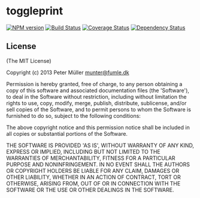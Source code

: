 toggleprint
===========

[![NPM version](https://badge.fury.io/js/toggleprint.png)](http://badge.fury.io/js/toggleprint)
[![Build Status](https://travis-ci.org/Munter/toggleprint.png?branch=master)](https://travis-ci.org/Munter/toggleprint)
[![Coverage Status](https://coveralls.io/repos/Munter/toggleprint/badge.png?branch=master)](https://coveralls.io/r/Munter/toggleprint?branch=master)
[![Dependency Status](https://david-dm.org/Munter/toggleprint.png)](https://david-dm.org/Munter/toggleprint)




License
-------
(The MIT License)

Copyright (c) 2013 Peter Müller <munter@fumle.dk>

Permission is hereby granted, free of charge, to any person obtaining a copy of this software and associated documentation files (the 'Software'), to deal in the Software without restriction, including without limitation the rights to use, copy, modify, merge, publish, distribute, sublicense, and/or sell copies of the Software, and to permit persons to whom the Software is furnished to do so, subject to the following conditions:

The above copyright notice and this permission notice shall be included in all copies or substantial portions of the Software.

THE SOFTWARE IS PROVIDED 'AS IS', WITHOUT WARRANTY OF ANY KIND, EXPRESS OR IMPLIED, INCLUDING BUT NOT LIMITED TO THE WARRANTIES OF MERCHANTABILITY, FITNESS FOR A PARTICULAR PURPOSE AND NONINFRINGEMENT. IN NO EVENT SHALL THE AUTHORS OR COPYRIGHT HOLDERS BE LIABLE FOR ANY CLAIM, DAMAGES OR OTHER LIABILITY, WHETHER IN AN ACTION OF CONTRACT, TORT OR OTHERWISE, ARISING FROM, OUT OF OR IN CONNECTION WITH THE SOFTWARE OR THE USE OR OTHER DEALINGS IN THE SOFTWARE.
